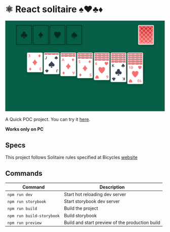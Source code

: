 # ⚛️ React solitaire ♠️♥️♣️♦️

![Screenshot](./doc/img/screenshot.png)

A Quick POC project. You can try it [here](https://mscule.github.io/react-solitaire/).

**Works only on PC**

## Specs

This project follows Solitaire rules specified at Bicycles [website](https://bicyclecards.com/how-to-play/solitaire)

## Commands

| Command                   | Description                                     |
| ------------------------- | ----------------------------------------------- |
| `npm run dev`             | Start hot reloading dev server                  |
| `npm run storybook`       | Start storybook dev server                      |
| `npm run build`           | Build the project                               |
| `npm run build-storybook` | Build storybook                                 |
| `npm run preview`         | Build and start preview of the production build |
